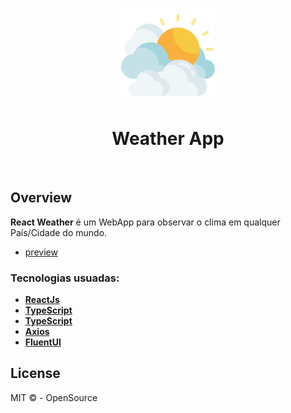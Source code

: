 <p align="center">
  <img src="/public/img/cloudy.svg" width="150">
</p>

<h1 align="center">Weather App</h1><br/>

## Overview

**React Weather** é um WebApp para observar o clima em qualquer País/Cidade do mundo.
- [preview](https://react-weather-2zyohurl0.now.sh/)

### Tecnologias usuadas:
- **[ReactJs](https://pt-br.reactjs.org/)**
- **[TypeScript](https://www.typescriptlang.org/)**
- **[TypeScript](https://www.typescriptlang.org/)**
- **[Axios](https://github.com/axios/axios)**
- **[FluentUI](https://github.com/microsoft/fluentui)**

## License

MIT &copy; - OpenSource
